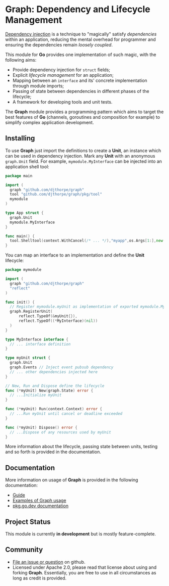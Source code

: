 
# Graph: Dependency and Lifecycle Management

[Dependency injection](https://en.wikipedia.org/wiki/Dependency_injection) is a technique
to "magically" satisfy _dependencies_ within an application, reducing the mental overhead for programmer and ensuring the dependencies remain _loosely coupled_.

This module for __Go__  provides one implementation of such magic, with the following aims:

  * Provide dependency injection for `struct` fields;
  * Explicit _lifecycle management_ for an application;
  * Mapping between an `interface` and its' concrete implementation through
    module imports;
  * Passing of state between dependencies in different phases of the lifecycle;
  * A framework for developing tools and unit tests.

The __Graph__ module provides a programming pattern which aims to target the
best features of __Go__ (channels, goroutines and composition for example)
to simplify complex application development.

## Installing

To use __Graph__ just import the definitions to create a __Unit__, an instance which can
be used in dependency injection. Mark any __Unit__ with an anonymous `graph.Unit` field.
For example, `mymodule.MyInterface` can be injected into an application shell tool:

```go
package main

import (
  graph "github.com/djthorpe/graph"
  tool "github.com/djthorpe/graph/pkg/tool"
  mymodule
)

type App struct {
  graph.Unit
  mymodule.MyInterface
}

func main() {
  tool.Shelltool(context.WithCancel(/* ... */),"myapp",os.Args[1:],new(App))
}
```

You can map an interface to an implementation and define the __Unit__ lifecycle:

```go
package mymodule

import (
  graph "github.com/djthorpe/graph"
  "reflect"
)

func init() {
  // Register mymodule.myUnit as implementation of exported mymodule.MyInterface
  graph.RegisterUnit(
      reflect.TypeOf(&myUnit{}), 
      reflect.TypeOf((*MyInterface)(nil))
  )
}

type MyInterface interface {
  // ... interface definition
}

type myUnit struct {
  graph.Unit
  graph.Events // Inject event pubsub dependency
  // ... other dependencies injected here
}

// New, Run and Dispose define the lifecycle
func (*myUnit) New(graph.State) error {
  // ...Initialize myUnit
}

func (*myUnit) Run(context.Context) error {
  // ...Run myUnit until cancel or deadline exceeded
}

func (*myUnit) Dispose() error {
  // ...Dispose of any resources used by myUnit
}
```

More information about the lifecycle, passing state between
units, testing and so forth is provided in the documentation.

## Documentation

More information on usage of __Graph__ is provided in the following documentation:

  * [Guide](doc/README.md)
  * [Examples of Graph usage](doc/examples.md)
  * [pkg.go.dev documentation](https://pkg.go.dev/github.com/djthorpe/graph)

## Project Status

This module is currently __in development__ but is mostly feature-complete.

## Community

  * [File an issue or question](http://github.com/djthorpe/graph/issues) on github.
  * Licensed under Apache 2.0, please read that license about using and forking __Graph__.
    Essentially, you are free to use in all circumstances as long as credit is provided.

